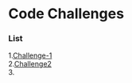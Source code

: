 # Code Challenges

### List

1.[Challenge-1](https://github.com/bpfingston/data-structures-and-algorithms/tree/main/javascript/401/Challenge-1)  
2.[Challenge2](https://github.com/bpfingston/data-structures-and-algorithms/tree/main/javascript/401/Challenge-2)  
3.  
